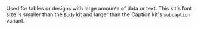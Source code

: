 Used for tables or designs with large amounts of data or text. This kit's font size is smaller than the `Body` kit and larger than the Caption kit's `subcaption` variant.